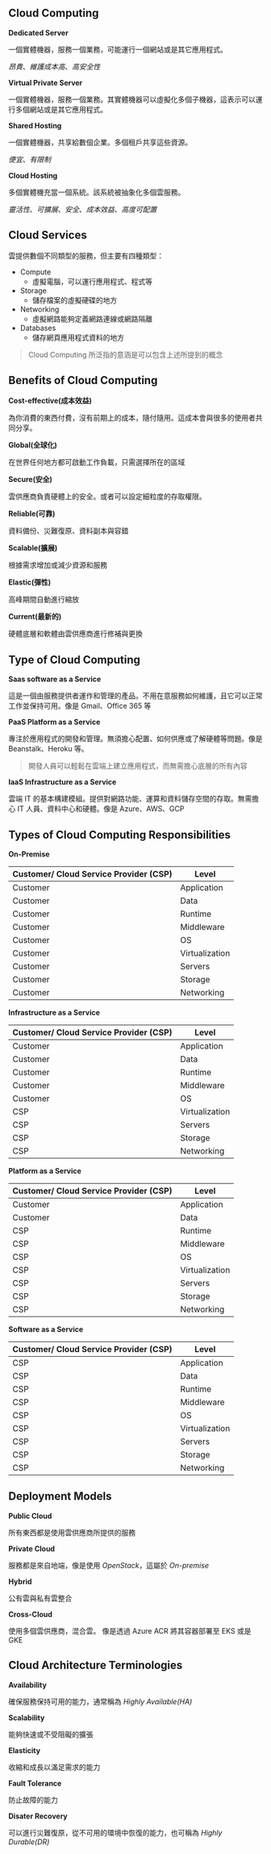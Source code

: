 ## Cloud Computing
**Dedicated Server**

一個實體機器，服務一個業務，可能運行一個網站或是其它應用程式。

*昂貴*、*維護成本高*、*高安全性*

**Virtual Private Server**

一個實體機器，服務一個業務。其實體機器可以虛擬化多個子機器，這表示可以運行多個網站或是其它應用程式。

**Shared Hosting**

一個實體機器，共享給數個企業。多個租戶共享這些資源。

*便宜*、*有限制*

**Cloud Hosting**

多個實體機充當一個系統。該系統被抽象化多個雲服務。

*靈活性*、*可擴展*、*安全*、*成本效益*、*高度可配置*

## Cloud Services

雲提供數個不同類型的服務，但主要有四種類型：

- Compute
  - 虛擬電腦，可以運行應用程式、程式等
- Storage
  - 儲存檔案的虛擬硬碟的地方
- Networking
  - 虛擬網路能夠定義網路連線或網路隔離
- Databases
  - 儲存網頁應用程式資料的地方

> Cloud Computing 所泛指的意涵是可以包含上述所提到的概念

## Benefits of Cloud Computing

**Cost-effective(成本效益)** 

為你消費的東西付費，沒有前期上的成本，隨付隨用。這成本會與很多的使用者共同分享。

**Global(全球化)**

在世界任何地方都可啟動工作負載，只需選擇所在的區域

**Secure(安全)**

雲供應商負責硬體上的安全。或者可以設定細粒度的存取權限。

**Reliable(可靠)**

資料備份、災難復原、資料副本與容錯

**Scalable(擴展)**

根據需求增加或減少資源和服務

**Elastic(彈性)**

高峰期間自動進行縮放

**Current(最新的)**

硬體底層和軟體由雲供應商進行修補與更換


## Type of Cloud Computing

**Saas software as a Service**

這是一個由服務提供者運作和管理的產品。不用在意服務如何維護，且它可以正常工作並保持可用。像是 Gmail、Office 365 等

**PaaS Platform as a Service**

專注於應用程式的開發和管理。無須擔心配置、如何供應或了解硬體等問題。像是 Beanstalk、Heroku 等。

>開發人員可以輕鬆在雲端上建立應用程式，而無需擔心底層的所有內容

**IaaS Infrastructure as a Service**

雲端 IT 的基本構建模組。提供對網路功能、運算和資料儲存空間的存取。無需擔心 IT 人員、資料中心和硬體。像是 Azure、AWS、GCP

## Types of Cloud Computing Responsibilities

**On-Premise**

| Customer/ Cloud Service Provider (CSP) | Level |
|---|---|
|Customer|Application|
|Customer|Data|
|Customer|Runtime|
|Customer|Middleware|
|Customer|OS|
|Customer|Virtualization|
|Customer|Servers|
|Customer|Storage|
|Customer|Networking|


**Infrastructure as a Service**

| Customer/ Cloud Service Provider (CSP) | Level |
|---|---|
|Customer|Application|
|Customer|Data|
|Customer|Runtime|
|Customer|Middleware|
|Customer|OS|
|CSP|Virtualization|
|CSP|Servers|
|CSP|Storage|
|CSP|Networking|

**Platform as a Service**

| Customer/ Cloud Service Provider (CSP) | Level |
|---|---|
|Customer|Application|
|Customer|Data|
|CSP|Runtime|
|CSP|Middleware|
|CSP|OS|
|CSP|Virtualization|
|CSP|Servers|
|CSP|Storage|
|CSP|Networking|

**Software as a Service**

| Customer/ Cloud Service Provider (CSP) | Level |
|---|---|
|CSP|Application|
|CSP|Data|
|CSP|Runtime|
|CSP|Middleware|
|CSP|OS|
|CSP|Virtualization|
|CSP|Servers|
|CSP|Storage|
|CSP|Networking|

## Deployment Models

**Public Cloud**

所有東西都是使用雲供應商所提供的服務

**Private Cloud**

服務都是來自地端，像是使用 *OpenStack*，這屬於 *On-premise*

**Hybrid**

公有雲與私有雲整合

**Cross-Cloud**

使用多個雲供應商，混合雲。
像是透過 Azure ACR 將其容器部署至 EKS 或是 GKE

## Cloud Architecture Terminologies

**Availability**

確保服務保持可用的能力，通常稱為 *Highly Available(HA)*

**Scalability**

能夠快速或不受阻礙的擴張

**Elasticity**

收縮和成長以滿足需求的能力

**Fault Tolerance**

防止故障的能力

**Disater Recovery**

可以進行災難復原，從不可用的環境中恢復的能力，也可稱為 *Highly Durable(DR)*
